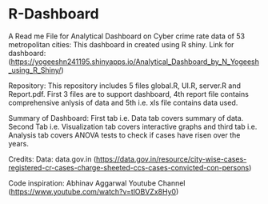 # R-Dashboard
A Read me File for Analytical Dashboard on Cyber crime rate data of 53 metropolitan cities: This dashboard in created using R shiny. Link for dashboard: (https://yogeeshn241195.shinyapps.io/Analytical_Dashboard_by_N_Yogeesh_using_R_Shiny/)

Repository: This repository includes 5 files global.R, UI.R, server.R and Report.pdf. First 3 files are to support dashboard, 4th report file contains comprehensive anlysis of data and 5th i.e. xls file contains data used.

Summary of Dashboard: First tab i.e. Data tab covers summary of data. Second Tab i.e. Visualization tab covers interactive graphs and third tab i.e. Analysis tab covers ANOVA tests to check if cases have risen over the years.

Credits: Data: data.gov.in (https://data.gov.in/resource/city-wise-cases-registered-cr-cases-charge-sheeted-ccs-cases-convicted-con-persons)

Code inspiration: Abhinav Aggarwal Youtube Channel (https://www.youtube.com/watch?v=tlOBVZx8Hy0)
